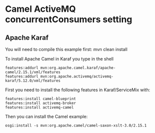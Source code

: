 Camel ActiveMQ concurrentConsumers setting
=================

Apache Karaf
-------------------------
You will need to compile this example first:
    mvn clean install

To install Apache Camel in Karaf you type in the shell

    features:addurl mvn:org.apache.camel.karaf/apache-camel/2.15.1/xml/features
    features:addurl mvn:org.apache.activemq/activemq-karaf/5.12.0/xml/features

First you need to install the following features in Karaf/ServiceMix with:

    features:install camel-blueprint
    features:install activemq-broker
    features:install activemq-camel

Then you can install the Camel example:

    osgi:install -s mvn:org.apache.camel/camel-saxon-xslt-3.0/2.15.1


